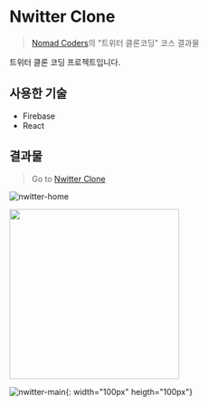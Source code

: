 # Nwitter Clone

> [Nomad Coders](https://academy.nomadcoders.co/)의 "트위터 클론코딩" 코스 결과물

트위터 클론 코딩 프로젝트입니다.

## 사용한 기술

- Firebase
- React

## 결과물

> Go to [Nwitter Clone](https://jinyoung4478.github.io/nwitter-clone/)

![nwitter-home](https://user-images.githubusercontent.com/102174146/171821582-0ef1c542-adee-476c-9744-7e6db40b20da.jpg)

<img  src="https://user-images.githubusercontent.com/102174146/171821582-0ef1c542-adee-476c-9744-7e6db40b20da.jpg" width="300" height="300">

![nwitter-main](https://user-images.githubusercontent.com/102174146/171821277-3bc66884-5e1d-4b59-80e5-8bf7b25c1ea4.jpg){: width="100px" heigth="100px"}
